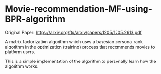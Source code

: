 # Movie-recommendation-MF-using-BPR-algorithm

Original Paper: https://arxiv.org/ftp/arxiv/papers/1205/1205.2618.pdf

A matrix factorization algorithm which uses a bayesian personal rank algorithm in the optimization (training) process that recommends movies to platform users.

This is a simple implementation of the algorithm to personally learn how the algorithm works. 
